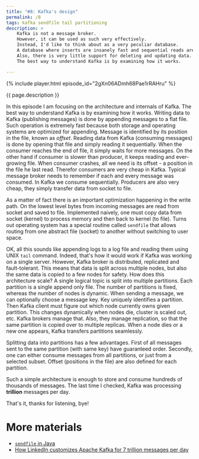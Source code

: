 ```yaml
---
title: "#8: Kafka's design"
permalink: /8
tags: kafka sendfile tail partitioning
description: >
    Kafka is not a message broker.
    However, it can be used as such very effectively.
    Instead, I'd like to think about as a very peculiar database.
    A database where inserts are insanely fast and sequential reads are preferred and very fast as well.
    Also, there is very little support for deleting and updating data. In this episode I am focusing on the architecture and internals of Kafka.
    The best way to understand Kafka is by examining how it works.

---
```


{% include player.html episode_id="2gXn06ADmh68Pae1rRAHru" %}

{{ page.description }}

In this episode I am focusing on the architecture and internals of Kafka.
The best way to understand Kafka is by examining how it works.
Writing data to Kafka (publishing messages) is done by appending messages to a flat file.
Such operation is extremely fast because both storage and operating systems are optimized for appending.
Message is identified by its position in the file, known as *offset*.
Reading data from Kafka (consuming messages) is done by opening that file and simply reading it sequentially.
When the consumer reaches the end of file, it simply waits for more messages.
On the other hand if consumer is slower than producer, it keeps reading and ever-growing file.
When consumer crashes, all we need is its offset - a position in the file he last read.
Therefor consumers are very cheap in Kafka.
Typical message broker needs to remember if each and every message was consumed.
In Kafka we consume sequentially.
Producers are also very cheap, they simply transfer data from socket to file.

As a matter of fact there is an important optimization happening in the write path.
On the lowest level bytes from incoming messages are read from socket and saved to file.
Implemented naively, one must copy data from socket (kernel) to process memory and then back to kernel (to file).
Turns out operating system has a special routine called `sendfile` that allows routing from one abstract file (socket) to another without switching to user space.

OK, all this sounds like appending logs to a log file and reading them using UNIX `tail` command.
Indeed, that's how it would work if Kafka was working on a single server.
However, Kafka broker is distributed, replicated and fault-tolerant.
This means that data is split across multiple nodes, but also the same data is copied to a few nodes for safety.
How does this architecture scale?
A single logical topic is split into multiple partitions.
Each partition is a single append only file.
The number of partitions is fixed, whereas the number of nodes is dynamic.
When sending a message, we can optionally choose a message key.
Key uniquely identifies a partition.
Then Kafka client must figure out which node currently owns given partition.
This changes dynamically when nodes die, cluster is scaled out, etc.
Kafka brokers manage that.
Also, they manage replication, so that the same partition is copied over to multiple replicas.
When a node dies or a new one appears, Kafka transfers partitions seamlessly.

Splitting data into partitions has a few advantages.
First of all messages sent to the same partition (with same key) have guaranteed order.
Secondly, one can either consume messages from all partitions, or just from a selected subset.
Offset (positions in the file) are also defined for each partition.

Such a simple architecture is enough to store and consume hundreds of thousands of messages.
The last time I checked, Kafka was processing **trillion** messages per day.

That's it, thanks for listening, bye!

# More materials

* [`sendfile` in Java](https://docs.oracle.com/javase/9/docs/api/java/io/InputStream.html#transferTo-java.io.OutputStream-)
* [How LinkedIn customizes Apache Kafka for 7 trillion messages per day
](https://engineering.linkedin.com/blog/2019/apache-kafka-trillion-messages)


